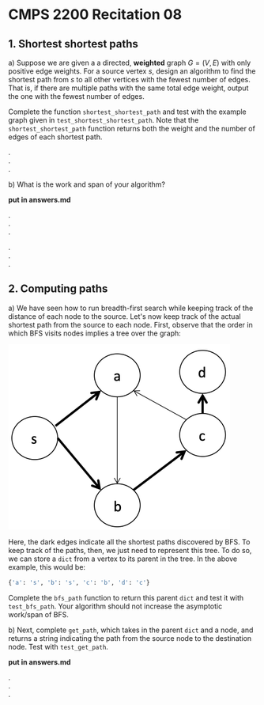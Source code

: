 # CMPS 2200  Recitation 08

## 1. Shortest shortest paths

a) Suppose we are given a a directed, **weighted** graph $G=(V,E)$ with only positive edge weights. For a source vertex $s$, design an algorithm to find the shortest path from $s$ to all other vertices with the fewest number of edges. That is, if there are multiple paths with the same total edge weight, output the one with the fewest number of edges.

Complete the function `shortest_shortest_path` and test with the example graph given in `test_shortest_shortest_path`. Note that the `shortest_shortest_path` function returns both the weight and the number of edges of each shortest path.

.  
.  
.  

b) What is the work and span of your algorithm? 

**put in answers.md**

.  
.  
.  


.  
.  
.  

## 2. Computing paths

a) We have seen how to run breadth-first search while keeping track of the distance of each node to the source. Let's now keep track of the actual shortest path from the source to each node. First, observe that the order in which BFS visits nodes implies a tree over the graph:

![bfs.png](bfs.png)

Here, the dark edges indicate all the shortest paths discovered by BFS. To keep track of the paths, then, we just need to represent this tree. To do so, we can store a `dict` from a vertex to its parent in the tree. In the above example, this would be:

```python
{'a': 's', 'b': 's', 'c': 'b', 'd': 'c'}
```

Complete the `bfs_path` function to return this parent `dict` and test it with `test_bfs_path`. Your algorithm should not increase the asymptotic work/span of BFS.

b) Next, complete `get_path`, which takes in the parent `dict` and a node, and returns a string indicating the path from the source node to the destination node. Test with `test_get_path`.


**put in answers.md**

.  
.  
.  
